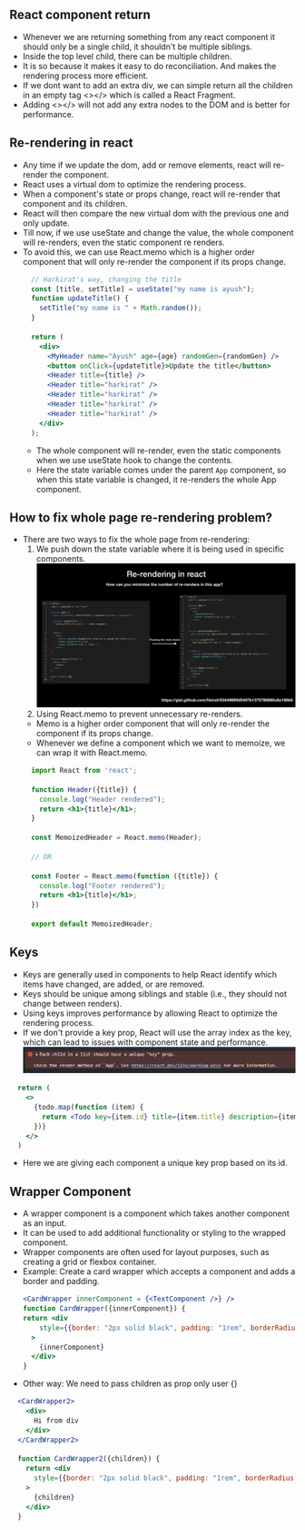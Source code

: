 ## React component return
- Whenever we are returning something from any react component it should only be a single child, it shouldn't be multiple siblings.
- Inside the top level child, there can be multiple children.
- It is so because it makes it easy to do reconciliation. And makes the rendering process more efficient.
- If we dont want to add an extra div, we can simple return all the children in an empty tag <></> which is called a React Fragment.
- Adding <></> will not add any extra nodes to the DOM and is better for performance.

## Re-rendering in react

- Any time if we update the dom, add or remove elements, react will re-render the component.
- React uses a virtual dom to optimize the rendering process.
- When a component's state or props change, react will re-render that component and its children.
- React will then compare the new virtual dom with the previous one and only update.
- Till now, if we use useState and change the value, the whole component will re-renders, even the static component re renders.
- To avoid this, we can use React.memo which is a higher order component that will only re-render the component if its props change.
  ```jsx
    // Harkirat's way, changing the title
    const [title, setTitle] = useState("my name is ayush");
    function updateTitle() {
      setTitle("my name is " + Math.random());
    }

    return (
      <div>
        <MyHeader name="Ayush" age={age} randomGen={randomGen} />
        <button onClick={updateTitle}>Update the title</button>
        <Header title={title} />
        <Header title="harkirat" />
        <Header title="harkirat" />
        <Header title="harkirat" />
        <Header title="harkirat" />
      </div>
    );
  ```
  - The whole component will re-render, even the static components when we use useState hook to change the contents.
  - Here the state variable comes under the parent `App` component, so when this state variable is changed, it re-renders the whole App 
  component.

## How to fix whole page re-rendering problem?
- There are two ways to fix the whole page from re-rendering:
  1. We push down the state variable where it is being used in specific components.
    ![alt text](image.png)
  2. Using React.memo to prevent unnecessary re-renders.
    - Memo is a higher order component that will only re-render the component if its props change.
    - Whenever we define a component which we want to memoize, we can wrap it with React.memo.
    ```jsx
      import React from 'react';

      function Header({title}) {
        console.log("Header rendered");
        return <h1>{title}</h1>;
      }

      const MemoizedHeader = React.memo(Header);

      // OR

      const Footer = React.memo(function ({title}) {
        console.log("Footer rendered");
        return <h1>{title}</h1>;
      })

      export default MemoizedHeader;
    ```

## Keys
- Keys are generally used in components to help React identify which items have changed, are added, or are removed.
- Keys should be unique among siblings and stable (i.e., they should not change between renders).
- Using keys improves performance by allowing React to optimize the rendering process.
- If we don't provide a key prop, React will use the array index as the key, which can lead to issues with component state and performance.
  ![alt text](image-1.png)
```jsx
  return (
    <>
      {todo.map(function (item) {
        return <Todo key={item.id} title={item.title} description={item.description} />;
      })}
    </>
  )
```
  - Here we are giving each component a unique key prop based on its id.

## Wrapper Component
- A wrapper component is a component which takes another component as an input.
- It can be used to add additional functionality or styling to the wrapped component.
- Wrapper components are often used for layout purposes, such as creating a grid or flexbox container.
- Example: Create a card wrapper which accepts a component and adds a border and padding.
  ```jsx
  <CardWrapper innerComponent = {<TextComponent />} />
  function CardWrapper({innerComponent}) {
  return <div
      style={{border: "2px solid black", padding: "1rem", borderRadius: "8px"}}
    >
      {innerComponent}
    </div>
  }
  ```
- Other way: We need to pass children as prop only user {}

```jsx
  <CardWrapper2>
    <div>
      Hi from div
    </div>
  </CardWrapper2>

  function CardWrapper2({children}) {
    return <div
      style={{border: "2px solid black", padding: "1rem", borderRadius: "8px", margin: "10px"}}
    >
      {children}
    </div>
  }
```
